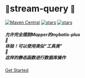 <!-- _coverpage.md -->

# <small class='left-person-fencing person-fencing'>:person_fencing:</small>stream-query <small class='right-person-fencing person-fencing'>:person_fencing:</small>

[![Maven Central](https://img.shields.io/maven-central/v/org.dromara/stream-query.svg?label=Maven%20Central)](https://search.maven.org/artifact/org.dromara/stream-query)
[![stars](https://gitee.com/dromara/stream-query/badge/star.svg)](https://gitee.com/dromara/stream-query)
[![stars](https://img.shields.io/github/stars/dromara/stream-query.svg?style=social)](https://github.com/dromara/stream-query)

##### <div class='flex'>允许完全摆脱Mapper的mybatis-plus<div class='hover-rotate-reverse'>:corn:</div>体验！可以使用类似“工具类”<div class='hover-rotate'>:wrench:</div>这样的静态函数进行数据库操作</div>

[Get Started](/docs/get-started)